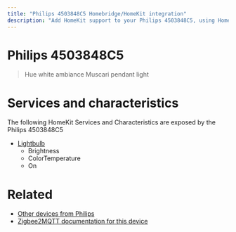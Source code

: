 ```yaml
---
title: "Philips 4503848C5 Homebridge/HomeKit integration"
description: "Add HomeKit support to your Philips 4503848C5, using Homebridge, Zigbee2MQTT and homebridge-z2m."
---
```

<!---
This file has been GENERATED using src/docgen/docgen.ts
DO NOT EDIT THIS FILE MANUALLY!
-->
# Philips 4503848C5
> Hue white ambiance Muscari pendant light


# Services and characteristics
The following HomeKit Services and Characteristics are exposed by
the Philips 4503848C5

* [Lightbulb](../../light.md)
  * Brightness
  * ColorTemperature
  * On


# Related
* [Other devices from Philips](../index.md#philips)
* [Zigbee2MQTT documentation for this device](https://www.zigbee2mqtt.io/devices/4503848C5.html)